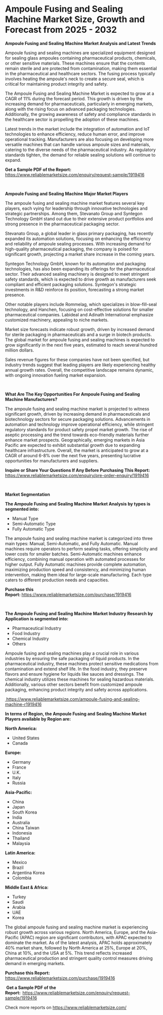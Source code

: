 <p><h1>Ampoule Fusing and Sealing Machine Market Size, Growth and Forecast from 2025 - 2032</h1></p><p><strong>Ampoule Fusing and Sealing Machine Market Analysis and Latest Trends</strong></p>
<p><p>Ampoule fusing and sealing machines are specialized equipment designed for sealing glass ampoules containing pharmaceutical products, chemicals, or other sensitive materials. These machines ensure that the contents remain sterile and are protected from contamination, making them essential in the pharmaceutical and healthcare sectors. The fusing process typically involves heating the ampoule's neck to create a secure seal, which is critical for maintaining product integrity and safety.</p><p>The Ampoule Fusing and Sealing Machine Market is expected to grow at a CAGR of 11% during the forecast period. This growth is driven by the increasing demand for pharmaceuticals, particularly in emerging markets, along with the rising focus on advanced packaging technologies. Additionally, the growing awareness of safety and compliance standards in the healthcare sector is propelling the adoption of these machines. </p><p>Latest trends in the market include the integration of automation and IoT technologies to enhance efficiency, reduce human error, and improve operational tracking. Manufacturers are also focusing on developing more versatile machines that can handle various ampoule sizes and materials, catering to the diverse needs of the pharmaceutical industry. As regulatory standards tighten, the demand for reliable sealing solutions will continue to expand.</p></p>
<p><strong>Get a Sample PDF of the Report:&nbsp;</strong> <a href="https://www.reliablemarketsize.com/enquiry/request-sample/1919416?utm_campaign=2603&utm_medium=2&utm_source=Github&utm_content=ia&utm_term=01032025&utm_id=ampoule-fusing-and-sealing-machine">https://www.reliablemarketsize.com/enquiry/request-sample/1919416</a></p>
<p>&nbsp;</p>
<p><strong>Ampoule Fusing and Sealing Machine Major Market Players</strong></p>
<p><p>The ampoule fusing and sealing machine market features several key players, each vying for leadership through innovative technologies and strategic partnerships. Among them, Stevanato Group and Syntegon Technology GmbH stand out due to their extensive product portfolios and strong presence in the pharmaceutical packaging sector.</p><p>Stevanato Group, a global leader in glass primary packaging, has recently expanded its automation solutions, focusing on enhancing the efficiency and reliability of ampoule sealing processes. With increasing demand for high-quality pharmaceutical packaging, the company is poised for significant growth, projecting a market share increase in the coming years.</p><p>Syntegon Technology GmbH, known for its automation and packaging technologies, has also been expanding its offerings for the pharmaceutical sector. Their advanced sealing machinery is designed to meet stringent safety standards, which is expected to drive growth as manufacturers seek compliant and efficient packaging solutions. Syntegon's strategic investments in R&D reinforce its position, forecasting a strong market presence.</p><p>Other notable players include Rommelag, which specializes in blow-fill-seal technology, and Hanchen, focusing on cost-effective solutions for smaller pharmaceutical companies. Labideal and Adinath International emphasize customized machinery, appealing to niche markets.</p><p>Market size forecasts indicate robust growth, driven by increased demand for sterile packaging in pharmaceuticals and a surge in biotech products. The global market for ampoule fusing and sealing machines is expected to grow significantly in the next five years, estimated to reach several hundred million dollars.</p><p>Sales revenue figures for these companies have not been specified, but industry trends suggest that leading players are likely experiencing healthy annual growth rates. Overall, the competitive landscape remains dynamic, with ongoing innovation fueling market expansion.</p></p>
<p>&nbsp;</p>
<p><strong>What Are The Key Opportunities For Ampoule Fusing and Sealing Machine Manufacturers?</strong></p>
<p><p>The ampoule fusing and sealing machine market is projected to witness significant growth, driven by increasing demand in pharmaceuticals and biotechnology sectors for secure packaging solutions. Advancements in automation and technology improve operational efficiency, while stringent regulatory standards for product safety propel market growth. The rise of aseptic processing and the trend towards eco-friendly materials further enhance market prospects. Geographically, emerging markets in Asia Pacific are expected to exhibit substantial growth due to expanding healthcare infrastructure. Overall, the market is anticipated to grow at a CAGR of around 6-8% over the next five years, presenting lucrative opportunities for manufacturers and suppliers.</p></p>
<p><strong>Inquire or Share Your Questions If Any Before Purchasing This Report:</strong> <a href="https://www.reliablemarketsize.com/enquiry/pre-order-enquiry/1919416?utm_campaign=2603&utm_medium=2&utm_source=Github&utm_content=ia&utm_term=01032025&utm_id=ampoule-fusing-and-sealing-machine">https://www.reliablemarketsize.com/enquiry/pre-order-enquiry/1919416</a></p>
<p>&nbsp;</p>
<p><strong>Market Segmentation</strong></p>
<p><strong>The Ampoule Fusing and Sealing Machine Market Analysis by types is segmented into:</strong></p>
<p><ul><li>Manual Type</li><li>Semi-Automatic Type</li><li>Fully Automatic Type</li></ul></p>
<p><p>The ampoule fusing and sealing machine market is categorized into three main types: Manual, Semi-Automatic, and Fully Automatic. Manual machines require operators to perform sealing tasks, offering simplicity and lower costs for smaller batches. Semi-Automatic machines enhance efficiency, combining manual operation with automated processes for higher output. Fully Automatic machines provide complete automation, maximizing production speed and consistency, and minimizing human intervention, making them ideal for large-scale manufacturing. Each type caters to different production needs and capacities.</p></p>
<p><strong>Purchase this Report:&nbsp;</strong><a href="https://www.reliablemarketsize.com/purchase/1919416?utm_campaign=2603&utm_medium=2&utm_source=Github&utm_content=ia&utm_term=01032025&utm_id=ampoule-fusing-and-sealing-machine">https://www.reliablemarketsize.com/purchase/1919416</a></p>
<p>&nbsp;</p>
<p><strong>The Ampoule Fusing and Sealing Machine Market Industry Research by Application is segmented into:</strong></p>
<p><ul><li>Pharmaceutical Industry</li><li>Food Industry</li><li>Chemical Industry</li><li>Others</li></ul></p>
<p><p>Ampoule fusing and sealing machines play a crucial role in various industries by ensuring the safe packaging of liquid products. In the pharmaceutical industry, these machines protect sensitive medications from contamination and extend shelf life. In the food industry, they preserve flavors and ensure hygiene for liquids like sauces and dressings. The chemical industry utilizes these machines for sealing hazardous materials. Additionally, various other sectors benefit from customized ampoule packaging, enhancing product integrity and safety across applications.</p></p>
<p><a href="https://www.reliablemarketsize.com/ampoule-fusing-and-sealing-machine-r1919416?utm_campaign=2603&utm_medium=2&utm_source=Github&utm_content=ia&utm_term=01032025&utm_id=ampoule-fusing-and-sealing-machine">&nbsp;https://www.reliablemarketsize.com/ampoule-fusing-and-sealing-machine-r1919416</a></p>
<p><strong>In terms of Region, the Ampoule Fusing and Sealing Machine Market Players available by Region are:</strong></p>
<p>
    <p> <strong> North America: </strong>
        <ul>
            <li>United States</li>
            <li>Canada</li>
        </ul>
        </p> 
    <p> <strong> Europe: </strong>
        <ul>
            <li>Germany</li>
            <li>France</li>
            <li>U.K.</li>
            <li>Italy</li>
            <li>Russia</li>
        </ul>
        </p> 
    <p> <strong> Asia-Pacific: </strong>
        <ul>
            <li>China</li>
            <li>Japan</li>
            <li>South Korea</li>
            <li>India</li>
            <li>Australia</li>
            <li>China Taiwan</li>
            <li>Indonesia</li>
            <li>Thailand</li>
            <li>Malaysia</li>
        </ul>
        </p> 
    <p> <strong> Latin America: </strong>
        <ul>
            <li>Mexico</li>
            <li>Brazil</li>
            <li>Argentina Korea</li>
            <li>Colombia</li>
        </ul>
        </p> 
    <p> <strong> Middle East & Africa: </strong>
        <ul>
            <li>Turkey</li>
            <li>Saudi</li>
            <li>Arabia</li>
            <li>UAE</li>
            <li>Korea</li>
        </ul>
    </p>
    </p>
<p><p>The global ampoule fusing and sealing machine market is experiencing robust growth across various regions. North America, Europe, and the Asia-Pacific (APAC) region are significant contributors, with APAC expected to dominate the market. As of the latest analysis, APAC holds approximately 40% market share, followed by North America at 25%, Europe at 20%, China at 10%, and the USA at 5%. This trend reflects increased pharmaceutical production and stringent quality control measures driving demand in emerging markets.</p></p>
<p><strong>Purchase this Report: </strong><a href="https://www.reliablemarketsize.com/purchase/1919416?utm_campaign=2603&utm_medium=2&utm_source=Github&utm_content=ia&utm_term=01032025&utm_id=ampoule-fusing-and-sealing-machine">https://www.reliablemarketsize.com/purchase/1919416</a></p>
<p>&nbsp;<strong>Get a Sample PDF of the Report:&nbsp;&nbsp;</strong><a href="https://www.reliablemarketsize.com/enquiry/request-sample/1919416?utm_campaign=2603&utm_medium=2&utm_source=Github&utm_content=ia&utm_term=01032025&utm_id=ampoule-fusing-and-sealing-machine">https://www.reliablemarketsize.com/enquiry/request-sample/1919416</a></p>
<p><strong></strong></p>
<p>Check more reports on <a href="https://www.reliablemarketsize.com/?utm_campaign=2603&utm_medium=2&utm_source=Github&utm_content=ia&utm_term=01032025&utm_id=ampoule-fusing-and-sealing-machine">https://www.reliablemarketsize.com/</a></p>
